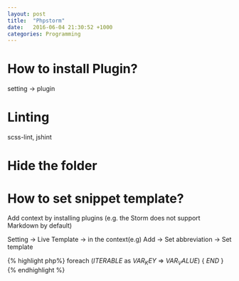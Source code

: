 ```yaml
---
layout: post
title:  "Phpstorm"
date:   2016-06-04 21:30:52 +1000
categories: Programming
---
```


How to install Plugin?
===========================
setting -> plugin


Linting
============================
scss-lint, jshint


Hide the folder
===============

How to set snippet template?
============================
Add context by installing plugins (e.g. the Storm does not support Markdown by default)

Setting -> Live Template -> in the context(e.g) Add -> Set abbreviation -> Set template

{% highlight php%}
foreach ($ITERABLE$ as $VAR_KEY$ => $VAR_VALUE$) {
    $END$
}
{% endhighlight %}



